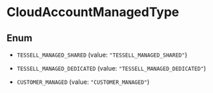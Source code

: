 

# CloudAccountManagedType

## Enum


* `TESSELL_MANAGED_SHARED` (value: `"TESSELL_MANAGED_SHARED"`)

* `TESSELL_MANAGED_DEDICATED` (value: `"TESSELL_MANAGED_DEDICATED"`)

* `CUSTOMER_MANAGED` (value: `"CUSTOMER_MANAGED"`)



